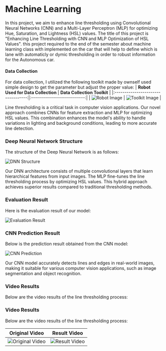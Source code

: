 # Machine Learning
In this project, we aim to enhance line thresholding using Convolutional Neural Networks (CNN) and a Multi-Layer Perceptron (MLP) for optimizing Hue, Saturation, and Lightness (HSL) values. The title of this project is "Enhancing Line Thresholding with CNN and MLP Optimization of HSL Values". this project required to the end of the semester about machine learning class with implemented on the car that will help to define which is lane with automaticly or dymic thresholding in order to robust information for the Autonomous car.

#### Data Collection
For data collection, I utilized the following toolkit made by ownself used simple design to get the parameter but adjust the proper value:
| **Robot Used for Data Collection** | **Data Collection Toolkit** |
|:----------------------------------:|:---------------------------:|
| ![Robot Image](https://raw.githubusercontent.com/IKEMBOT/MACHINE-LEARNING/main/assets/robot_data_collection.jpg) | ![Toolkit Image](https://github.com/IKEMBOT/MACHINE-LEARNING/assets/90126322/e78e0045-51bc-41a0-bf43-bcdf30f0282f) |



Line thresholding is a critical task in computer vision applications. Our novel approach combines CNNs for feature extraction and MLP for optimizing HSL values. This combination enhances the model's ability to handle variations in lighting and background conditions, leading to more accurate line detection.

### Deep Neural Network Structure
The structure of the Deep Neural Network is as follows:

![DNN Structure](https://github.com/IKEMBOT/Machine-Learning/blob/main/Network.png)

Our DNN architecture consists of multiple convolutional layers that learn hierarchical features from input images. The MLP fine-tunes the line thresholding process by optimizing HSL values. This hybrid approach achieves superior results compared to traditional thresholding methods.

### Evaluation Result
Here is the evaluation result of our model:

![Evaluation Result](https://github.com/IKEMBOT/MACHINE-LEARNING/assets/90126322/18334ecf-7b7b-4386-b950-47c02354ba0b)

### CNN Prediction Result
Below is the prediction result obtained from the CNN model:

![CNN Prediction](https://github.com/IKEMBOT/MACHINE-LEARNING/assets/90126322/003ee2bd-6ddb-441a-a9e1-918932496eb8)

Our CNN model accurately detects lines and edges in real-world images, making it suitable for various computer vision applications, such as image segmentation and object recognition.

### Video Results
Below are the video results of the line thresholding process:

### Video Results
Below are the video results of the line thresholding process:

| Original Video | Result Video |
| :------------: | :----------: |
| ![Original Video](https://github.com/IKEMBOT/MACHINE-LEARNING/assets/90126322/0ca19442-362b-4ae0-b1fa-8060ba696bcc) | ![Result Video](https://github.com/IKEMBOT/MACHINE-LEARNING/assets/90126322/a9b95c87-ca57-450b-b35c-67bdabd5648c) |

